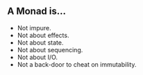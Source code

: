 ## A Monad is...

<ul>
    <li class="fragment">Not impure.</li>
    <li class="fragment">Not about effects.</li>
    <li class="fragment">Not about state.</li>
    <li class="fragment">Not about sequencing.</li>
    <li class="fragment">Not about I/O.</li>
    <li class="fragment">Not a back-door to cheat on immutability.</li>
</ul>
